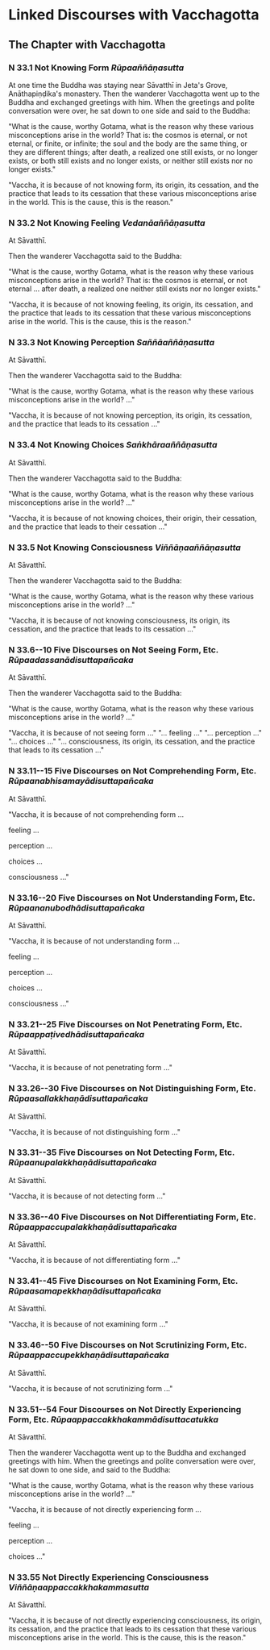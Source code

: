 # Linked Discourses with Vacchagotta

## The Chapter with Vacchagotta

### N 33.1 Not Knowing Form *Rūpaaññāṇasutta*

At one time the Buddha was staying near Sāvatthī in Jeta's
Grove, Anāthapiṇḍika's monastery. Then the wanderer
Vacchagotta went up to the Buddha and exchanged greetings with him. When
the greetings and polite conversation were over, he sat down to one side
and said to the Buddha:

"What is the cause, worthy Gotama, what is the reason why these various
misconceptions arise in the world? That is: the cosmos is eternal, or
not eternal, or finite, or infinite; the soul and the body are the same
thing, or they are different things; after death, a realized one still
exists, or no longer exists, or both still exists and no longer exists,
or neither still exists nor no longer exists."

"Vaccha, it is because of not knowing form, its origin, its cessation,
and the practice that leads to its cessation that these various
misconceptions arise in the world. This is the cause, this is the
reason."

### N 33.2 Not Knowing Feeling *Vedanāaññāṇasutta*

At Sāvatthī.

Then the wanderer Vacchagotta said to the Buddha:

"What is the cause, worthy Gotama, what is the reason why these various
misconceptions arise in the world? That is: the cosmos is eternal, or
not eternal ... after death, a realized one neither still exists nor no
longer exists."

"Vaccha, it is because of not knowing feeling, its origin, its
cessation, and the practice that leads to its cessation that these
various misconceptions arise in the world. This is the cause, this is
the reason."

### N 33.3 Not Knowing Perception *Saññāaññāṇasutta*

At Sāvatthī.

Then the wanderer Vacchagotta said to the Buddha:

"What is the cause, worthy Gotama, what is the reason why these various
misconceptions arise in the world? ..."

"Vaccha, it is because of not knowing perception, its origin, its
cessation, and the practice that leads to its cessation ..."

### N 33.4 Not Knowing Choices *Saṅkhāraaññāṇasutta*

At Sāvatthī.

Then the wanderer Vacchagotta said to the Buddha:

"What is the cause, worthy Gotama, what is the reason why these various
misconceptions arise in the world? ..."

"Vaccha, it is because of not knowing choices, their origin, their
cessation, and the practice that leads to their cessation ..."

### N 33.5 Not Knowing Consciousness *Viññāṇaaññāṇasutta*

At Sāvatthī.

Then the wanderer Vacchagotta said to the Buddha:

"What is the cause, worthy Gotama, what is the reason why these various
misconceptions arise in the world? ..."

"Vaccha, it is because of not knowing consciousness, its origin, its
cessation, and the practice that leads to its cessation ..."

### N 33.6--10 Five Discourses on Not Seeing Form, Etc. *Rūpaadassanādisuttapañcaka*

At Sāvatthī.

Then the wanderer Vacchagotta said to the Buddha:

"What is the cause, worthy Gotama, what is the reason why these various
misconceptions arise in the world? ..."

"Vaccha, it is because of not seeing form ..." "... feeling ..." "...
perception ..." "... choices ..." "... consciousness, its origin, its
cessation, and the practice that leads to its cessation ..."

### N 33.11--15 Five Discourses on Not Comprehending Form, Etc. *Rūpaanabhisamayādisuttapañcaka*

At Sāvatthī.

"Vaccha, it is because of not comprehending form ...

feeling ...

perception ...

choices ...

consciousness ..."

### N 33.16--20 Five Discourses on Not Understanding Form, Etc. *Rūpaananubodhādisuttapañcaka*

At Sāvatthī.

"Vaccha, it is because of not understanding form ...

feeling ...

perception ...

choices ...

consciousness ..."

### N 33.21--25 Five Discourses on Not Penetrating Form, Etc. *Rūpaappaṭivedhādisuttapañcaka*

At Sāvatthī.

"Vaccha, it is because of not penetrating form ..."

### N 33.26--30 Five Discourses on Not Distinguishing Form, Etc. *Rūpaasallakkhaṇādisuttapañcaka*

At Sāvatthī.

"Vaccha, it is because of not distinguishing form ..."

### N 33.31--35 Five Discourses on Not Detecting Form, Etc. *Rūpaanupalakkhaṇādisuttapañcaka*

At Sāvatthī.

"Vaccha, it is because of not detecting form ..."

### N 33.36--40 Five Discourses on Not Differentiating Form, Etc. *Rūpaappaccupalakkhaṇādisuttapañcaka*

At Sāvatthī.

"Vaccha, it is because of not differentiating form ..."

### N 33.41--45 Five Discourses on Not Examining Form, Etc. *Rūpaasamapekkhaṇādisuttapañcaka*

At Sāvatthī.

"Vaccha, it is because of not examining form ..."

### N 33.46--50 Five Discourses on Not Scrutinizing Form, Etc. *Rūpaappaccupekkhaṇādisuttapañcaka*

At Sāvatthī.

"Vaccha, it is because of not scrutinizing form ..."

### N 33.51--54 Four Discourses on Not Directly Experiencing Form, Etc. *Rūpaappaccakkhakammādisuttacatukka*

At Sāvatthī.

Then the wanderer Vacchagotta went up to the Buddha and exchanged
greetings with him. When the greetings and polite conversation were
over, he sat down to one side, and said to the Buddha:

"What is the cause, worthy Gotama, what is the reason why these various
misconceptions arise in the world? ..."

"Vaccha, it is because of not directly experiencing form ...

feeling ...

perception ...

choices ..."

### N 33.55 Not Directly Experiencing Consciousness *Viññāṇaappaccakkhakammasutta*

At Sāvatthī.

"Vaccha, it is because of not directly experiencing consciousness, its
origin, its cessation, and the practice that leads to its cessation that
these various misconceptions arise in the world. This is the cause, this
is the reason."



